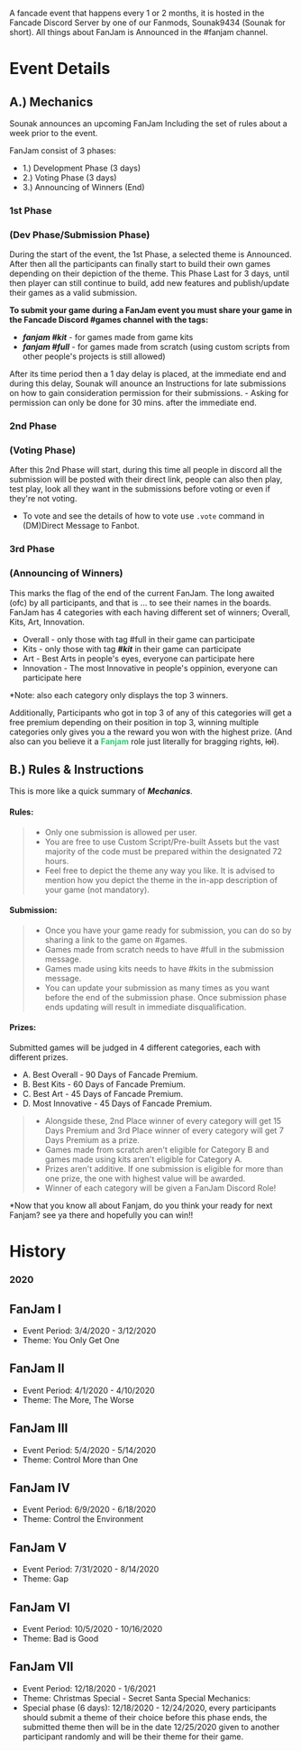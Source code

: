 A fancade event that happens every 1 or 2 months, it is hosted in the Fancade Discord Server by one of our Fanmods, Sounak9434 (Sounak for short). All things about FanJam is Announced in the #fanjam channel.

# Event Details

## A.) Mechanics
Sounak announces an upcoming FanJam Including the set of rules about a week prior to the event. 

FanJam consist of 3 phases:

- 1.) Development Phase (3 days)
- 2.) Voting Phase (3 days)
- 3.) Announcing of Winners (End)

### 1st Phase 
### (Dev Phase/Submission Phase) 
During the start of the event, the 1st Phase, a selected theme is Announced. After then all the participants can finally start to build their own games depending on their depiction of the theme. This Phase Last for 3 days, until then player can still continue to build, add new features and publish/update their games as a valid submission.

 **To submit your game during a FanJam event you must share your game in the Fancade Discord #games channel with the tags:**
- ***fanjam #kit*** - for games made from game kits
- ***fanjam #full*** - for games made from scratch (using custom scripts from other people's projects is still allowed)
 
After its time period then a 1 day delay is placed, at the immediate end and during this delay, Sounak will anounce an Instructions for late submissions on how to gain consideration permission for their submissions. - Asking for permission can only be done for 30 mins. after the immediate end.

### 2nd Phase 
### (Voting Phase)
After this 2nd Phase will start, during this time all people in discord all the submission will be posted with their direct link, people can also then play, test play, look all they want in the submissions before voting or even if they're not voting.
- To vote and see the details of how to vote use `.vote` command  in (DM)Direct Message to Fanbot.

### 3rd Phase 
### (Announcing of Winners)
This marks the flag of the end of the current FanJam. The long awaited (ofc) by all participants, and that is ... to see their names in the boards. FanJam has 4 categories with each having different set of winners; Overall, Kits, Art, Innovation.

- Overall - only those with tag #full in their game can participate 
- Kits - only those with tag ***#kit*** in their game can participate
- Art - Best Arts in people's eyes, everyone can participate here
- Innovation - The most Innovative in people's oppinion, everyone can participate here

*Note: also each category only displays the top 3 winners.

Additionally, Participants who got in top 3 of any of this categories will get a free premium depending on their position in top 3, winning multiple categories only gives you a the reward you won with the highest prize. (And also can you believe it a **<font color="2ecc71">Fanjam</font>** role just literally for bragging rights, ~~lol~~).

## B.) Rules & Instructions
This is more like a quick summary of ***Mechanics***.

#### Rules:
> - Only one submission is allowed per user.
> - You are free to use Custom Script/Pre-built Assets but the vast majority of the code must be prepared within the designated 72 hours.
> - Feel free to depict the theme any way you like. It is advised to mention how you depict the theme in the in-app description of your game (not mandatory).

#### Submission:
> - Once you have your game ready for submission, you can do so by sharing a link to the game on #games.
> - Games made from scratch needs to have #full in the submission message.
> - Games made using kits needs to have #kits in the submission message.
> - You can update your submission as many times as you want before the end of the submission phase. Once submission phase ends updating will result in immediate disqualification.

#### Prizes:

Submitted games will be judged in 4 different categories, each with different prizes.
- A. Best Overall - 90 Days of Fancade Premium.
- B. Best Kits - 60 Days of Fancade Premium.
- C. Best Art - 45 Days of Fancade Premium.
- D. Most Innovative - 45 Days of Fancade Premium.
> - Alongside these, 2nd Place winner of every category will get 15 Days Premium and 3rd Place winner of every category will get 7 Days Premium as a prize.
> - Games made from scratch aren't eligible for Category B and games made using kits aren't eligible for Category A.
> - Prizes aren't additive. If one submission is eligible for more than one prize, the one with highest value will be awarded.
> - Winner of each category will be given a FanJam Discord Role!

*Now that you know all about Fanjam, do you think your ready for next Fanjam? see ya there and hopefully you can win!!

# History 
### 2020

## FanJam I
- Event Period: 3/4/2020 - 3/12/2020
- Theme: You Only Get One

## FanJam II
- Event Period: 4/1/2020 - 4/10/2020
- Theme: The More, The Worse

## FanJam III
- Event Period: 5/4/2020 - 5/14/2020
- Theme: Control More than One

## FanJam IV
- Event Period: 6/9/2020 - 6/18/2020
- Theme: Control the Environment

## FanJam V
- Event Period: 7/31/2020 - 8/14/2020
- Theme: Gap

## FanJam VI
- Event Period: 10/5/2020 - 10/16/2020
- Theme: Bad is Good

## FanJam VII
- Event Period: 12/18/2020 - 1/6/2021
- Theme: Christmas Special - Secret Santa
Special Mechanics: 
- Special phase (6 days): 
12/18/2020 - 12/24/2020, every participants should submit a theme of their choice before this phase ends, the submitted theme then will be in the date 12/25/2020 given to another participant randomly and will be their theme for their game.

